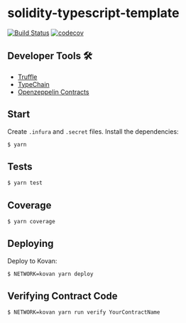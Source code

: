 # solidity-typescript-template

[![Build Status](https://travis-ci.com/ilyakmet/solidity-typescript-template.svg?branch=master)](https://travis-ci.com/ilyakmet/solidity-typescript-template)
[![codecov](https://codecov.io/gh/ilyakmet/solidity-typescript-template/branch/master/graph/badge.svg)](https://codecov.io/gh/ilyakmet/solidity-typescript-template)

## Developer Tools 🛠️

- [Truffle](https://trufflesuite.com/)
- [TypeChain](https://github.com/ethereum-ts/TypeChain)
- [Openzeppelin Contracts](https://openzeppelin.com/contracts/)

## Start

Create `.infura` and `.secret` files. Install the dependencies:

```bash
$ yarn
```

## Tests

```bash
$ yarn test
```

## Coverage

```bash
$ yarn coverage
```

## Deploying

Deploy to Kovan:

```bash
$ NETWORK=kovan yarn deploy
```

## Verifying Contract Code

```bash
$ NETWORK=kovan yarn run verify YourContractName
```

